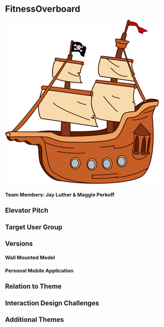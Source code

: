 # FitnessOverboard
![A brown pirate ship with wind billowing in its sails.](/images/PirateShip.png "Run, skip, and jump your ship to victory!")
### Team Members: Jay Luther & Maggie Perkoff

## Elevator Pitch

## Target User Group

## Versions
### Wall Mounted Model
### Personal Mobile Application

## Relation to Theme

## Interaction Design Challenges

## Additional Themes
